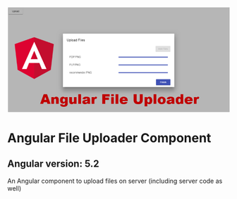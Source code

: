 ![image](https://github.com/AshuHCL/angular-file-uploader/blob/master/Angular-File-Uploader.PNG)
# Angular File Uploader Component
## Angular version: 5.2

An Angular component to upload files on server (including server code as well)
